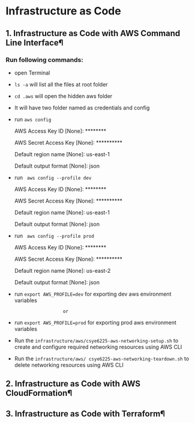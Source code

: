 # Infrastructure as Code

## 1. Infrastructure as Code with AWS Command Line Interface¶

### Run following commands:

- open Terminal
- ` ls -a ` will list all the files at root folder
- ` cd .aws ` will open the hidden aws folder
- It will have two folder named as credentials and config
- run ` aws config `

    AWS Access Key ID [None]: ********
    
    AWS Secret Access Key [None]: **********
    
    Default region name [None]: us-east-1 
    
    Default output format [None]: json
- run ` aws config --profile dev`

    AWS Access Key ID [None]: ********
    
    AWS Secret Access Key [None]: **********
    
    Default region name [None]: us-east-1 
    
    Default output format [None]: json

- run ` aws config --profile prod`

    AWS Access Key ID [None]: ********
    
    AWS Secret Access Key [None]: **********
    
    Default region name [None]: us-east-2
    
    Default output format [None]: json

- run ` export AWS_PROFILE=dev ` for exporting dev aws environment variables

                        or

- run ` export AWS_PROFILE=prod ` for exporting prod aws environment variables

- Run the ` infrastructure/aws/csye6225-aws-networking-setup.sh ` to create and configure required networking resources using AWS CLI

- Run the ` infrastructure/aws/ csye6225-aws-networking-teardown.sh ` to delete networking resources using AWS CLI

## 2. Infrastructure as Code with AWS CloudFormation¶

## 3. Infrastructure as Code with Terraform¶
